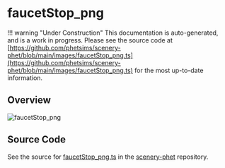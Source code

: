 # faucetStop_png

!!! warning "Under Construction"
    This documentation is auto-generated, and is a work in progress. Please see the source code at
    [https://github.com/phetsims/scenery-phet/blob/main/images/faucetStop_png.ts](https://github.com/phetsims/scenery-phet/blob/main/images/faucetStop_png.ts) for the most up-to-date information.

## Overview



<img id="doc-image" alt="faucetStop_png">
<script type="module">
import { faucetStop_png } from '/lib/scenerystack.esm.min.js';

if ( faucetStop_png instanceof HTMLImageElement ) {
  document.querySelector( '#doc-image' ).src = faucetStop_png.src;
}
else if ( Array.isArray( faucetStop_png ) ) {
  document.querySelector( '#doc-image' ).src = faucetStop_png[ 0 ].url;
}
</script>




## Source Code

See the source for [faucetStop_png.ts](https://github.com/phetsims/scenery-phet/blob/main/images/faucetStop_png.ts) in the [scenery-phet](https://github.com/phetsims/scenery-phet) repository.
